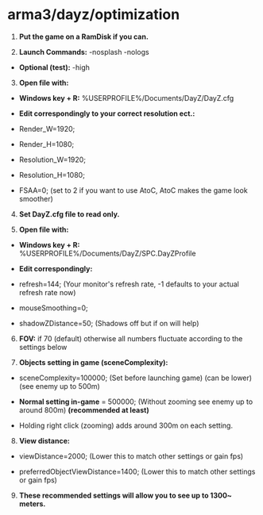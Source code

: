 # arma3/dayz/optimization

1. **Put the game on a RamDisk if you can.**

2. **Launch Commands:** -nosplash -nologs

 * **Optional (test):** -high

3. **Open file with:**

 * **Windows key + R:** %USERPROFILE%/Documents/DayZ/DayZ.cfg

 * **Edit correspondingly to your correct resolution ect.:**

 * Render_W=1920;

 * Render_H=1080;

 * Resolution_W=1920;

 * Resolution_H=1080;

 * FSAA=0; (set to 2 if you want to use AtoC, AtoC makes the game look smoother)

4. **Set DayZ.cfg file to read only.**

5. **Open file with:**

 * **Windows key + R:** %USERPROFILE%/Documents/DayZ/SPC.DayZProfile

 * **Edit correspondingly:**

 * refresh=144; (Your monitor's refresh rate, -1 defaults to your actual refresh rate now)

 * mouseSmoothing=0;

 * shadowZDistance=50; (Shadows off but if on will help)

6. **FOV:** if 70 (default) otherwise all numbers fluctuate according to the settings below

7. **Objects setting in game (sceneComplexity):**

 * sceneComplexity=100000; (Set before launching game) (can be lower) (see enemy up to 500m)

 * **Normal setting in-game** = 500000; (Without zooming see enemy up to around 800m) **(recommended at least)**

 * Holding right click (zooming) adds around 300m on each setting.

8. **View distance:**

 * viewDistance=2000; (Lower this to match other settings or gain fps)

 * preferredObjectViewDistance=1400; (Lower this to match other settings or gain fps)

9. **These recommended settings will allow you to see up to 1300~ meters.**
